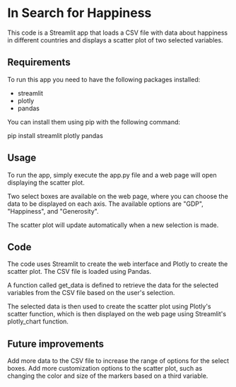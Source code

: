 # In Search for Happiness
This code is a Streamlit app that loads a CSV file with data about happiness in different countries and displays a scatter plot of two selected variables.

## Requirements
To run this app you need to have the following packages installed:

* streamlit
* plotly
* pandas

You can install them using pip with the following command:

pip install streamlit plotly pandas

## Usage
To run the app, simply execute the app.py file and a web page will open displaying the scatter plot.

Two select boxes are available on the web page, where you can choose the data to be displayed on each axis. The available options are "GDP", "Happiness", and "Generosity".

The scatter plot will update automatically when a new selection is made.

## Code
The code uses Streamlit to create the web interface and Plotly to create the scatter plot. The CSV file is loaded using Pandas.

A function called get_data is defined to retrieve the data for the selected variables from the CSV file based on the user's selection.

The selected data is then used to create the scatter plot using Plotly's scatter function, which is then displayed on the web page using Streamlit's plotly_chart function.

## Future improvements
Add more data to the CSV file to increase the range of options for the select boxes.
Add more customization options to the scatter plot, such as changing the color and size of the markers based on a third variable.
